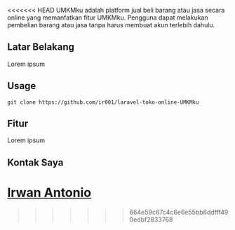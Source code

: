 
<<<<<<< HEAD
UMKMku adalah platform jual beli barang atau jasa secara online yang memanfatkan fitur UMKMku. Pengguna dapat melakukan pembelian barang atau jasa tanpa harus membuat akun terlebih dahulu. 

## Latar Belakang
Lorem ipsum

## Usage

```git
git clone https://github.com/ir001/laravel-toko-online-UMKMku
```

## Fitur
Lorem ipsum

## Kontak Saya
[Irwan Antonio](https://www.facebook.com/ir001.id)
=======
>>>>>>> 664e59c67c4c6e6e55bb6ddfff490edbf2833768
